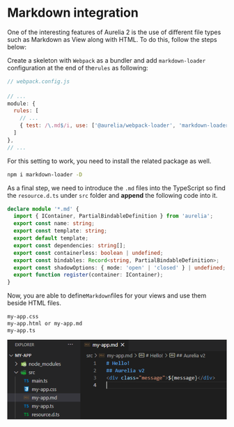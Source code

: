 # Markdown integration

One of the interesting features of Aurelia 2 is the use of different file types such as Markdown as View along with HTML. To do this, follow the steps below:

Create a skeleton with `Webpack` as a bundler and add `markdown-loader` configuration at the end of the`rules` as following:

```javascript
// webpack.config.js

// ...
module: {
  rules: [
    // ...
    { test: /\.md$/i, use: ['@aurelia/webpack-loader', 'markdown-loader'], exclude: /node_modules/ }
  ]
},
// ...
```

For this setting to work, you need to install the related package as well.

```bash
npm i markdown-loader -D
```

As a final step, we need to introduce the `.md` files into the TypeScript so find the `resource.d.ts` under `src` folder and **append** the following code into it.

```typescript
declare module '*.md' {
  import { IContainer, PartialBindableDefinition } from 'aurelia';
  export const name: string;
  export const template: string;
  export default template;
  export const dependencies: string[];
  export const containerless: boolean | undefined;
  export const bindables: Record<string, PartialBindableDefinition>;
  export const shadowOptions: { mode: 'open' | 'closed' } | undefined;
  export function register(container: IContainer);
}
```

Now, you are able to define`Markdown`files for your views and use them beside HTML files.

```
my-app.css
my-app.html or my-app.md
my-app.ts
```

![](../../.gitbook/assets/markdown.png)
